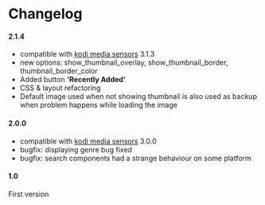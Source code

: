 # Changelog

#### 2.1.4

* compatible with [kodi media sensors](https://github.com/jtbgroup/kodi-media-sensors) 3.1.3
* new options: show_thumbnail_overlay, show_thumbnail_border, thumbnail_border_color
* Added button **'Recently Added'**
* CSS & layout refactoring
* Default image used when not showing thumbnail is also used as backup when problem happens while loading the image

#### 2.0.0

* compatible with [kodi media sensors](https://github.com/jtbgroup/kodi-media-sensors) 3.0.0
* bugfix: displaying genre bug fixed
* bugfix: search components had a strange behaviour on some platform


#### 1.0

First version